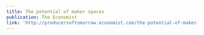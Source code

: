 ```yaml
---
title: The potential of maker spaces
publication: The Economist
link: 'http://producersoftomorrow.economist.com/the-potential-of-maker-spaces'
---
```


